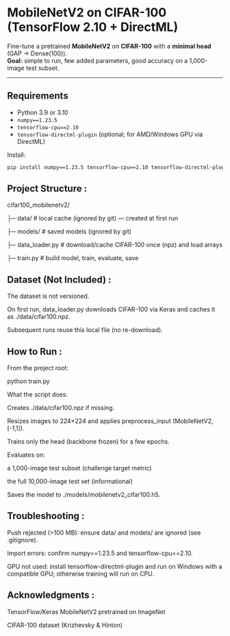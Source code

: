 # MobileNetV2 on CIFAR-100 (TensorFlow 2.10 + DirectML)

Fine-tune a pretrained **MobileNetV2** on **CIFAR-100** with a **minimal head** (GAP → Dense(100)).  
**Goal:** simple to run, few added parameters, good accuracy on a 1,000-image test subset.

---

## Requirements

- Python 3.9 or 3.10  
- `numpy==1.23.5`  
- `tensorflow-cpu==2.10`  
- `tensorflow-directml-plugin` (optional; for AMD/Windows GPU via DirectML)

Install:
```bash
pip install numpy==1.23.5 tensorflow-cpu==2.10 tensorflow-directml-plugin
```

## Project Structure : 

cifar100_mobilenetv2/

├─ data/                # local cache (ignored by git) — created at first run

├─ models/              # saved models (ignored by git)

├─ data_loader.py       # download/cache CIFAR-100 once (npz) and load arrays

├─ train.py             # build model, train, evaluate, save

## Dataset (Not Included) :

The dataset is not versioned.

On first run, data_loader.py downloads CIFAR-100 via Keras and caches it as ./data/cifar100.npz.

Subsequent runs reuse this local file (no re-download).

## How to Run : 

From the project root:

python train.py

What the script does:

Creates ./data/cifar100.npz if missing.

Resizes images to 224×224 and applies preprocess_input (MobileNetV2, [-1,1]).

Trains only the head (backbone frozen) for a few epochs.

Evaluates on:

a 1,000-image test subset (challenge target metric)

the full 10,000-image test set (informational)

Saves the model to ./models/mobilenetv2_cifar100.h5.


## Troubleshooting :

Push rejected (>100 MB): ensure data/ and models/ are ignored (see .gitignore).

Import errors: confirm numpy==1.23.5 and tensorflow-cpu==2.10.

GPU not used: install tensorflow-directml-plugin and run on Windows with a compatible GPU; otherwise training will run on CPU.


## Acknowledgments :

TensorFlow/Keras MobileNetV2 pretrained on ImageNet

CIFAR-100 dataset (Krizhevsky & Hinton)
